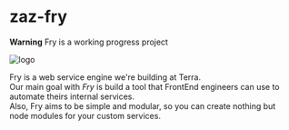 zaz-fry
=======
**Warning** Fry is a working progress project  

![logo](http://github.com/terra/zaz-fry/wiki/_img/logo.jpg)  

Fry is a web service engine we're building at Terra.  
Our main goal with _Fry_ is build a tool that FrontEnd engineers can use to automate theirs internal services.  
Also, Fry aims to be simple and modular, so you can create nothing but node modules for your custom services.  
